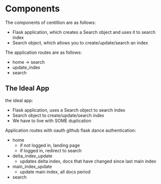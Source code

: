# Components

The components of centillion are as follows:
- Flask application, which creates a Search object and uses it to search index
- Search object, which allows you to create/update/search an index

The application routes are as follows:
- home -> search
- update_index
- search


## The Ideal App

the ideal app:
- Flask application, uses a Search object to search index
- Search object to create/update/search index
- We have to live with SOME duplication

Application routes with oauth github flask dance authentication:
- home
    - if not logged in, landing page
    - if logged in, redirect to search
- delta_index_update
    - updates delta index, docs that have changed since last main index
- main_index_update
    - update main index, all docs period
- search


